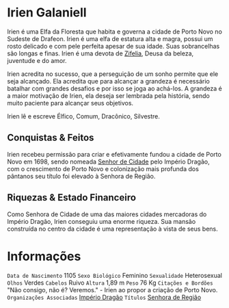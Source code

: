 <!-- TITLE: Irien Galaniell -->
<!-- SUBTITLE: Visão geral sobre Irien Galaniell -->

# Irien Galaniell
Irien é uma Elfa da Floresta que habita e governa a cidade de Porto Novo no Sudeste de Drafeon. Irien é uma elfa de estatura alta e magra, possui um rosto delicado e com pele perfeita apesar de sua idade. Suas sobrancelhas são longas e finas. Irien é uma devota de [Zifelia](http://localhost/divindades/panteao-das-treze-estrelas/zifelia#zifelia), Deusa da beleza, juventude e do amor.

Irien acredita no sucesso, que a perseguição de um sonho permite que ele seja alcançado. Ela acredita que para alcançar a grandeza é necessário batalhar com grandes desafios e por isso se joga ao achá-los. A grandeza é a maior motivação de Irien, ela deseja ser lembrada pela história, sendo muito paciente para alcançar seus objetivos.

Irien lê e escreve Élfico, Comum, Dracônico, Silvestre.

## Conquistas & Feitos
Irien recebeu permissão para criar e efetivamente fundou a cidade de Porto Novo em 1698, sendo nomeada [Senhor de Cidade](http://localhost/rankings-e-titulos/senhor-de-cidade#senhor-de-cidade) pelo Império Dragão, com o crescimento de Porto Novo e colonização mais profunda dos pântanos seu título foi elevado à Senhora de Região.

## Riquezas & Estado Financeiro
Como Senhora de Cidade de uma das maiores cidades mercadoras do Império Dragão, Irien conseguiu uma enorme riqueza. Sua mansão construída no centro da cidade é uma representação à vista de seus bens.

# Informações
`Data de Nascimento` 1105 
`Sexo Biológico` Feminino
`Sexualidade` Heterosexual
`Olhos` Verdes
`Cabelos` Ruivo
`Altura` 1,89 m
`Peso` 76 Kg
`Citações e Bordões` "Não consigo, não é? Veremos." - Irien ao propor a criação de Porto Novo.
`Organizações Associadas` [Império Dragão](http://localhost/faccoes/nacoes/imperio-dragao#imperio-dragao)
`Títulos` [Senhora de Região](http://localhost/rankings-e-titulos/senhor-de-regiao#senhor-de-regiao)

